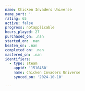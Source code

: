 ```yaml
---
name: Chicken Invaders Universe
name_sort: ''
rating: 65
active: false
progress: notapplicable
hours_played: 27
purchased_on: .nan
started_on: .nan
beaten_on: .nan
completed_on: .nan
mastered_on: .nan
identifiers:
  - type: steam
    appid: '1510460'
    name: Chicken Invaders Universe
    synced_on: '2024-10-10'

---
```

